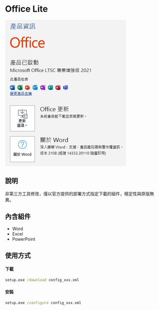 # Office Lite

![demo](/demo.png)

## 說明
非第三方工具修改，僅以官方提供的部署方式指定下載的組件，穩定性與原版無異。

## 內含組件
- Word
- Excel
- PowerPoint

## 使用方式
#### 下載
```cmd
setup.exe /download config_xxx.xml
```

#### 安裝
```cmd
setup.exe /configure config_xxx.xml
```
